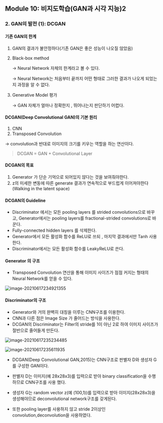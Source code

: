 ## Module 10: 비지도학습(GAN과 시각 지능)2 

### 2. GAN의 발전 (1): DCGAN



#### 기존 GAN의 한계

1. GAN의 결과가 불안정하다(기존 GAN은 좋은 성능이 나오질 않았음)

2. Black-box method 

   -> Neural Network 자체의 한계라고 볼 수 있다. 

   -> Neural Network는 처음부터 끝까지 어떤 형태로 그러한 결과가 나오게 되었는지 과정을 알 수 없다.

3. Generative Model 평가

   -> GAN 자체가 얼마나 정확한지 , 뛰어나는지 판단하기 어렵다. 



#### DCGAN(Deep Convolutional GAN)의 기본 원리

1. CNN
2. Transposed Convolution

->  convolution과 반대로 이미지의 크기를 키우는 역할을 하는 연산이다.

> DCGAN = GAN + Convolutional Layer 



#### DCGAN의 목표

1. Generator 가 단순 기억으로 되어있지 않다는 것을 보여줘야한다.
2.  z의 미세한 변동에 따른 generate 결과가 연속적으로 부드럽게 이어져야한다(Walking in the latent space)



#### DCGAN의 Guideline

* Discriminator 에서는 모든 pooling layers 를 strided convolutions으로 바꾸고, Generator에서는 pooling layers를 fractional-strided convolutions로 바꾼다.
* Fully-connected hidden layers 를 삭제한다.
* Generator에서 모든 활성화 함수를 ReLU로 쓰되 , 마지막 결과에서만 Tanh 사용한다.
* Discriminator에서는 모든 활성화 함수를 LeakyReLU로 쓴다. 



#### Generator 의 구조

* Transposed Convolution 연산을 통해 이미지 사이즈가 점점 커지는 형태의 Neural Network를 얻을 수 있다. 



![image-20210617234921355](C:\Users\user\AppData\Roaming\Typora\typora-user-images\image-20210617234921355.png)



#### Discriminator의 구조

*  Generator와 거의 완벽히 대칭을 이루는 CNN구조를 이용한다. 
* CNN과 다른 점은 Image Size 가 줄어드는 방식을 사용한다. 
* DCGAN의 Discriminator는 Filter의 stride를 1이 아닌 2로 하여 이미지 사이즈가 절반으로 줄어들게 만든다.



![image-20210617235234485](C:\Users\user\AppData\Roaming\Typora\typora-user-images\image-20210617235234485.png)



![image-20210617235611935](C:\Users\user\AppData\Roaming\Typora\typora-user-images\image-20210617235611935.png)

* DCGAN(Deep Convolutional GAN,2015)는 CNN구조로 판별자 D와 생성자 G를 구성한 GAN이다.

* 판별자 D는 이미지(예 28x28x3)를 입력으로 받아 binary classification을 수행하므로 CNN구조를 사용 했다.
* 생성자 G는 random vector z(예 (100,1))를 입력으로 받아 이미지(28x28x3)을 생성해야므로 deconvolutional network구조를 갖게된다.
* 또한 pooling layer를 사용하지 않고 stride 2이상인 convolution,deconvolution을 사용하였다.